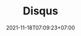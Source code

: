 ---
title : "Disqus"
description : "Memanfaatkan disqus untuk berkomentar. Disqus merupakan suatu layanan sistem komentar berjaringan di dunia maya."
date : 2021-11-18T07:09:23+07:00
images : 
  - images/tutorial/disqus/logo.svg
cover : 
  - images/tutorial/disqus/logo.svg
---